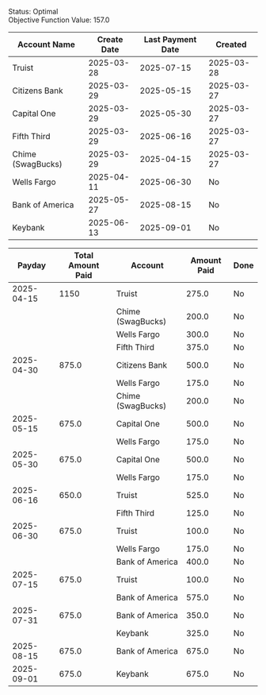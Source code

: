 Status: Optimal \
Objective Function Value: 157.0 

|Account Name|Create Date|Last Payment Date|Created|
|--------------------|-------------|----------------------------------|------------|
|Truist            |2025-03-28|2025-07-15| 2025-03-28 |
|Citizens Bank     |2025-03-29|2025-05-15| 2025-03-27 |
|Capital One       |2025-03-29|2025-05-30| 2025-03-27 |
|Fifth Third       |2025-03-29|2025-06-16| 2025-03-27 |
|Chime (SwagBucks) |2025-03-29|2025-04-15| 2025-03-27 |
|Wells Fargo       |2025-04-11|2025-06-30| No|
|Bank of America   |2025-05-27|2025-08-15| No|
|Keybank           |2025-06-13|2025-09-01| No|



| Payday     | Total Amount Paid | Account          | Amount Paid | Done  |
|-----------|------------------|-----------------|-------------|-------|
| 2025-04-15 | 1150           | Truist          | 275.0       | No    |
|           |                  | Chime (SwagBucks) | 200.0       | No    |
|           |                  | Wells Fargo     | 300.0       | No    |
|           |                  | Fifth Third     | 375.0       | No    |
| 2025-04-30 | 875.0            | Citizens Bank   | 500.0       | No    |
|           |                  | Wells Fargo     | 175.0       | No    |
|           |                  | Chime (SwagBucks) | 200.0       | No    |
| 2025-05-15 | 675.0            | Capital One     | 500.0       | No    |
|           |                  | Wells Fargo     | 175.0       | No    |
| 2025-05-30 | 675.0            | Capital One     | 500.0       | No    |
|           |                  | Wells Fargo     | 175.0       | No    |
| 2025-06-16 | 650.0            | Truist          | 525.0       | No    |
|           |                  | Fifth Third     | 125.0       | No    |
| 2025-06-30 | 675.0            | Truist          | 100.0       | No    |
|           |                  | Wells Fargo     | 175.0       | No    |
|           |                  | Bank of America | 400.0       | No    |
| 2025-07-15 | 675.0            | Truist          | 100.0       | No    |
|           |                  | Bank of America | 575.0       | No    |
| 2025-07-31 | 675.0            | Bank of America | 350.0       | No    |
|           |                  | Keybank         | 325.0       | No    |
| 2025-08-15 | 675.0            | Bank of America | 675.0       | No    |
| 2025-09-01 | 675.0            | Keybank         | 675.0       | No    |


